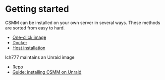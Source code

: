 # Getting started

CSMM can be installed on your own server in several ways. These methods are sorted from easy to hard. 

- [One-click image](/en/CSMM/self-host/one-click.html)
- [Docker](/en/CSMM/self-host/docker-linux.html)
- [Host installation](/en/CSMM/self-host/host.html)


Ich777 maintains an Unraid image
- [Repo](https://github.com/ich777/docker-csmm-7dtd)
- [Guide: installing CSMM on Unraid](https://7dac.net/hosting-csmm-on-an-unraid-server/)


